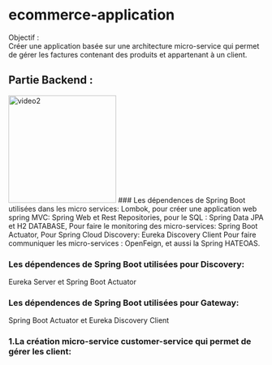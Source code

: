 # ecommerce-application
Objectif :  
Créer une application basée sur une architecture micro-service qui permet de gérer les factures 
contenant des produits et appartenant à un client.
## Partie Backend :
<img width="212" alt="video2" src="https://user-images.githubusercontent.com/82985419/208115624-72d543f7-3a95-44f1-978b-def96e9b83fd.png">
### Les dépendences de Spring Boot utilisées dans les micro services:
Lombok, pour créer une application web spring MVC: Spring Web et Rest Repositories, pour le SQL : Spring Data JPA et H2 DATABASE, 
Pour faire le monitoring des micro-services: Spring Boot Actuator,
Pour Spring Cloud Discovery: Eureka Discovery Client
Pour faire communiquer les micro-services : OpenFeign,
et aussi la Spring HATEOAS.

### Les dépendences de Spring Boot utilisées pour Discovery:
Eureka Server et  Spring Boot Actuator
### Les dépendences de Spring Boot utilisées pour Gateway:
Spring Boot Actuator et Eureka Discovery Client


### 1.La création micro-service customer-service qui permet de gérer les client:


